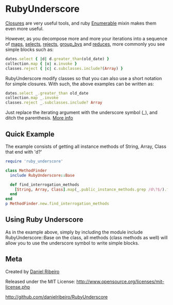RubyUnderscore
==============

[Closures](http://metaphysicaldeveloper.wordpress.com/2009/05/02/closures-collections-and-some-functional-programming/)
are very useful tools, and ruby
[Enumerable](http://ruby-doc.org/core-1.8.7/classes/Enumerable.html) mixin makes them even
more useful. 

However, as you decompose more and more your iterations into a sequence of
[maps](http://ruby-doc.org/core-1.8.7/classes/Enumerable.html#M001146),
[selects](http://ruby-doc.org/core-1.8.7/classes/Enumerable.html#M001143),
[rejects](http://ruby-doc.org/core-1.8.7/classes/Enumerable.html#M001144),
[group_bys](http://ruby-doc.org/core-1.8.7/classes/Enumerable.html#M001150) and
[reduces](http://ruby-doc.org/core-1.8.7/classes/Enumerable.html#M001148), more commonly
you see simple blocks such as:

```ruby
dates.select { |d| d.greater_than(old_date) }
collection.map { |x| x.invoke }
classes.reject { |c| c.subclasses.include?(Array) }
```

RubyUnderscore modify classes so that you can also use a short notation for simple closures. With such, the above examples can be written as:
    
```ruby        
dates.select _.greater_than old_date
collection.map _.invoke
classes.reject _.subclasses.include? Array
```

Just replace the iterating argument with the underscore symbol (*_*), and ditch the
parenthesis. [More info](http://metaphysicaldeveloper.wordpress.com/2010/10/31/rubyunderscore-a-bit-of-arc-and-scala-in-ruby/)

Quick Example
----
The example consists of getting all instance methods of String, Array, Class that end with 'd?'

```ruby
require 'ruby_underscore'

class MethodFinder
  include RubyUnderscore::Base

  def find_interrogation_methods
    [String, Array, Class].map(_.public_instance_methods.grep /d\?$/).flatten.sort.uniq
  end
end
p MethodFinder.new.find_interrogation_methods
```

Using Ruby Underscore
----
As in the example above, simply by including the module include RubyUnderscore::Base on the
class, all methods (class methods as well) will allow you to use the underscore symbol to
write simple blocks.


Meta
----

Created by [Daniel Ribeiro](http://metaphysicaldeveloper.wordpress.com/about-me)

Released under the MIT License: http://www.opensource.org/licenses/mit-license.php

http://github.com/danielribeiro/RubyUnderscore
